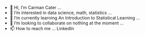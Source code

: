 - 👋 Hi, I’m Carman Cater ...
- 👀 I’m interested in data science, math, statistics ...
- 🌱 I’m currently learning An Introduction to Statistical Learning ...
- 💞️ I’m looking to collaborate on nothing at the moment ...
- 📫 How to reach me ... LinkedIn